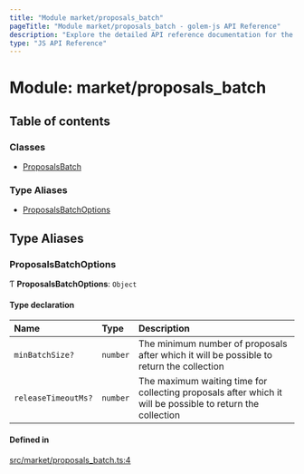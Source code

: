 ```yaml
---
title: "Module market/proposals_batch"
pageTitle: "Module market/proposals_batch - golem-js API Reference"
description: "Explore the detailed API reference documentation for the Module market/proposals_batch within the golem-js SDK for the Golem Network."
type: "JS API Reference"
---
```

# Module: market/proposals\_batch

## Table of contents

### Classes

- [ProposalsBatch](../classes/market_proposals_batch.ProposalsBatch)

### Type Aliases

- [ProposalsBatchOptions](market_proposals_batch#proposalsbatchoptions)

## Type Aliases

### ProposalsBatchOptions

Ƭ **ProposalsBatchOptions**: `Object`

#### Type declaration

| Name | Type | Description |
| :------ | :------ | :------ |
| `minBatchSize?` | `number` | The minimum number of proposals after which it will be possible to return the collection |
| `releaseTimeoutMs?` | `number` | The maximum waiting time for collecting proposals after which it will be possible to return the collection |

#### Defined in

[src/market/proposals_batch.ts:4](https://github.com/golemfactory/golem-js/blob/22da85c/src/market/proposals_batch.ts#L4)
